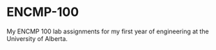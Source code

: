 # ENCMP-100
 My ENCMP 100 lab assignments for my first year of engineering at the University of Alberta.
